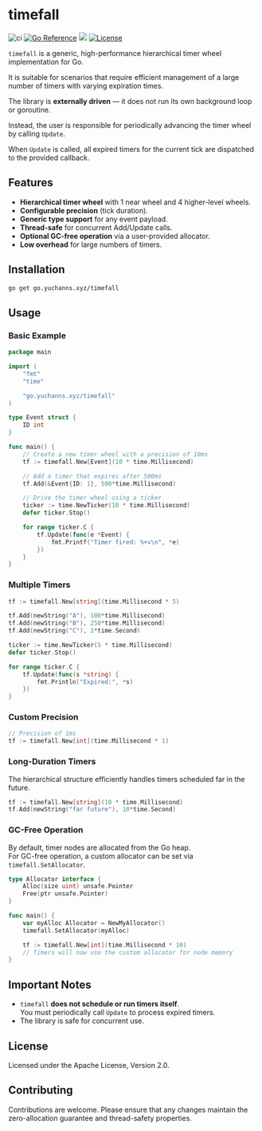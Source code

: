 # timefall

![ci](https://github.com/yuchanns/timefall/actions/workflows/ci.yaml/badge.svg?branch=main)
[![Go Reference](https://pkg.go.dev/badge/go.yuchanns.xyz/timefall)](https://pkg.go.dev/go.yuchanns.xyz/timefall)
[![](https://badge.fury.io/go/go.yuchanns.xyz%2Ftimefall.svg)](https://pkg.go.dev/go.yuchanns.xyz/timefall)
[![License](https://img.shields.io/github/license/yuchanns/timefall)](https://github.com/yuchanns/timefall/blob/main/LICENSE)

`timefall` is a generic, high-performance hierarchical timer wheel implementation for Go.

It is suitable for scenarios that require efficient management of a large number of timers with varying expiration times.

The library is **externally driven** — it does not run its own background loop or goroutine.

Instead, the user is responsible for periodically advancing the timer wheel by calling `Update`.

When `Update` is called, all expired timers for the current tick are dispatched to the provided callback.

## Features

- **Hierarchical timer wheel** with 1 near wheel and 4 higher-level wheels.
- **Configurable precision** (tick duration).
- **Generic type support** for any event payload.
- **Thread-safe** for concurrent Add/Update calls.
- **Optional GC-free operation** via a user-provided allocator.
- **Low overhead** for large numbers of timers.

## Installation

```bash
go get go.yuchanns.xyz/timefall
```

## Usage

### Basic Example

```go
package main

import (
	"fmt"
	"time"

	"go.yuchanns.xyz/timefall"
)

type Event struct {
	ID int
}

func main() {
	// Create a new timer wheel with a precision of 10ms
	tf := timefall.New[Event](10 * time.Millisecond)

	// Add a timer that expires after 500ms
	tf.Add(&Event{ID: 1}, 500*time.Millisecond)

	// Drive the timer wheel using a ticker
	ticker := time.NewTicker(10 * time.Millisecond)
	defer ticker.Stop()

	for range ticker.C {
		tf.Update(func(e *Event) {
			fmt.Printf("Timer fired: %+v\n", *e)
		})
	}
}
```

### Multiple Timers

```go
tf := timefall.New[string](time.Millisecond * 5)

tf.Add(newString("A"), 100*time.Millisecond)
tf.Add(newString("B"), 250*time.Millisecond)
tf.Add(newString("C"), 1*time.Second)

ticker := time.NewTicker(5 * time.Millisecond)
defer ticker.Stop()

for range ticker.C {
	tf.Update(func(s *string) {
		fmt.Println("Expired:", *s)
	})
}
```

### Custom Precision

```go
// Precision of 1ms
tf := timefall.New[int](time.Millisecond * 1)
```

### Long-Duration Timers

The hierarchical structure efficiently handles timers scheduled far in the future.

```go
tf := timefall.New[string](10 * time.Millisecond)
tf.Add(newString("far future"), 10*time.Second)
```

### GC-Free Operation

By default, timer nodes are allocated from the Go heap.  
For GC-free operation, a custom allocator can be set via `timefall.SetAllocator`.

```go
type Allocator interface {
	Alloc(size uint) unsafe.Pointer
	Free(ptr unsafe.Pointer)
}

func main() {
	var myAlloc Allocator = NewMyAllocator()
	timefall.SetAllocator(myAlloc)

	tf := timefall.New[int](time.Millisecond * 10)
	// Timers will now use the custom allocator for node memory
}
```

## Important Notes

- `timefall` **does not schedule or run timers itself**.  
  You must periodically call `Update` to process expired timers.
- The library is safe for concurrent use.

## License

Licensed under the Apache License, Version 2.0.

## Contributing

Contributions are welcome. Please ensure that any changes maintain the zero-allocation guarantee and thread-safety properties.
